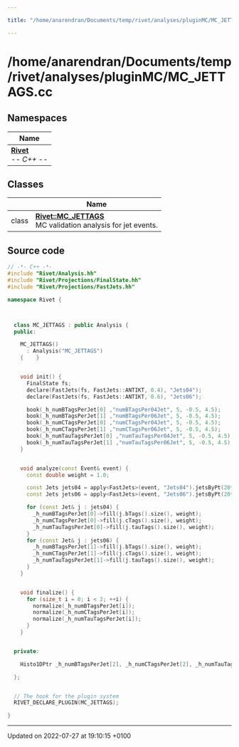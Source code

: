 ```yaml
---

title: "/home/anarendran/Documents/temp/rivet/analyses/pluginMC/MC_JETTAGS.cc"

---
```


# /home/anarendran/Documents/temp/rivet/analyses/pluginMC/MC_JETTAGS.cc



## Namespaces

| Name           |
| -------------- |
| **[Rivet](http://example.org/namespaces/namespacerivet/)** <br>-*- C++ -*-  |

## Classes

|                | Name           |
| -------------- | -------------- |
| class | **[Rivet::MC_JETTAGS](http://example.org/classes/classrivet_1_1mc__jettags/)** <br>MC validation analysis for jet events.  |




## Source code

```cpp
// -*- C++ -*-
#include "Rivet/Analysis.hh"
#include "Rivet/Projections/FinalState.hh"
#include "Rivet/Projections/FastJets.hh"

namespace Rivet {



  class MC_JETTAGS : public Analysis {
  public:

    MC_JETTAGS()
      : Analysis("MC_JETTAGS")
    {    }


    void init() {
      FinalState fs;
      declare(FastJets(fs, FastJets::ANTIKT, 0.4), "Jets04");
      declare(FastJets(fs, FastJets::ANTIKT, 0.6), "Jets06");

      book(_h_numBTagsPerJet[0] ,"numBTagsPer04Jet", 5, -0.5, 4.5);
      book(_h_numBTagsPerJet[1] ,"numBTagsPer06Jet", 5, -0.5, 4.5);
      book(_h_numCTagsPerJet[0] ,"numCTagsPer04Jet", 5, -0.5, 4.5);
      book(_h_numCTagsPerJet[1] ,"numCTagsPer06Jet", 5, -0.5, 4.5);
      book(_h_numTauTagsPerJet[0] ,"numTauTagsPer04Jet", 5, -0.5, 4.5);
      book(_h_numTauTagsPerJet[1] ,"numTauTagsPer06Jet", 5, -0.5, 4.5);
    }


    void analyze(const Event& event) {
      const double weight = 1.0;

      const Jets jets04 = apply<FastJets>(event, "Jets04").jetsByPt(20*GeV);
      const Jets jets06 = apply<FastJets>(event, "Jets06").jetsByPt(20*GeV);

      for (const Jet& j : jets04) {
        _h_numBTagsPerJet[0]->fill(j.bTags().size(), weight);
        _h_numCTagsPerJet[0]->fill(j.cTags().size(), weight);
        _h_numTauTagsPerJet[0]->fill(j.tauTags().size(), weight);
      }
      for (const Jet& j : jets06) {
        _h_numBTagsPerJet[1]->fill(j.bTags().size(), weight);
        _h_numCTagsPerJet[1]->fill(j.cTags().size(), weight);
        _h_numTauTagsPerJet[1]->fill(j.tauTags().size(), weight);
      }
    }


    void finalize() {
      for (size_t i = 0; i < 2; ++i) {
        normalize(_h_numBTagsPerJet[i]);
        normalize(_h_numCTagsPerJet[i]);
        normalize(_h_numTauTagsPerJet[i]);
      }
    }


  private:

    Histo1DPtr _h_numBTagsPerJet[2], _h_numCTagsPerJet[2], _h_numTauTagsPerJet[2];

  };


  // The hook for the plugin system
  RIVET_DECLARE_PLUGIN(MC_JETTAGS);

}
```


-------------------------------

Updated on 2022-07-27 at 19:10:15 +0100
